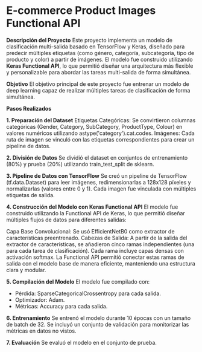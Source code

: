 # E-commerce Product Images Functional API

**Descripción del Proyecto**
Este proyecto implementa un modelo de clasificación multi-salida basado en TensorFlow y Keras, diseñado para predecir múltiples etiquetas (como género, categoría, subcategoría, tipo de producto y color) a partir de imágenes. El modelo fue construido utilizando **Keras Functional API**, lo que permitió diseñar una arquitectura más flexible y personalizable para abordar las tareas multi-salida de forma simultánea.

**Objetivo**
El objetivo principal de este proyecto fue entrenar un modelo de deep learning capaz de realizar múltiples tareas de clasificación de forma simultánea.

**Pasos Realizados**

**1. Preparación del Dataset**
Etiquetas Categóricas: Se convirtieron columnas categóricas (Gender, Category, SubCategory, ProductType, Colour) en valores numéricos utilizando astype('category').cat.codes.
Imágenes: Cada ruta de imagen se vinculó con las etiquetas correspondientes para crear un pipeline de datos.

**2. División de Datos**
Se dividió el dataset en conjuntos de entrenamiento (80%) y prueba (20%) utilizando train_test_split de sklearn.

**3. Pipeline de Datos con TensorFlow**
Se creó un pipeline de TensorFlow (tf.data.Dataset) para leer imágenes, redimensionarlas a 128x128 píxeles y normalizarlas (valores entre 0 y 1).
Cada imagen fue vinculada con múltiples etiquetas de salida.

**4. Construcción del Modelo con Keras Functional API**
El modelo fue construido utilizando la Functional API de Keras, lo que permitió diseñar múltiples flujos de datos para diferentes salidas:

Capa Base Convolucional: Se usó EfficientNetB0 como extractor de características preentrenado.
Cabezas de Salida: A partir de la salida del extractor de características, se añadieron cinco ramas independientes (una para cada tarea de clasificación). Cada rama incluye capas densas con activación softmax.
La Functional API permitió conectar estas ramas de salida con el modelo base de manera eficiente, manteniendo una estructura clara y modular.

**5. Compilación del Modelo**
El modelo fue compilado con:

- Pérdida: SparseCategoricalCrossentropy para cada salida.
- Optimizador: Adam.
- Métricas: Accuracy para cada salida.
  
**6. Entrenamiento**
Se entrenó el modelo durante 10 épocas con un tamaño de batch de 32.
Se incluyó un conjunto de validación para monitorizar las métricas en datos no vistos.

**7. Evaluación**
Se evaluó el modelo en el conjunto de prueba.
